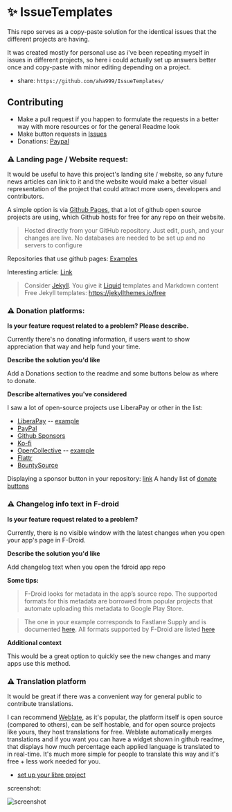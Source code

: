 # ✨ IssueTemplates
This repo serves as a copy-paste solution for the identical issues that the different projects are having. 

It was created mostly for personal use as i've been repeating myself in issues in different projects, so here i could actually set up answers better once and copy-paste with minor editing depending on a project.
- share: `https://github.com/aha999/IssueTemplates/`

## Contributing

- Make a pull request if you happen to formulate the requests in a better way with more resources or for the general Readme look
- Make button requests in [Issues](https://github.com/aha999/IssueTemplates/issues)
- Donations: [Paypal](https://www.paypal.me/Slovantes)

### ⚠️ Landing page / Website request:

It would be useful to have this project's landing site / website, so any future news articles can link to it and the website would make a better visual representation of the project that could attract more users, developers and contributors.

A simple option is via [Github Pages](https://pages.github.com/), that a lot of github open source projects are using, which Github hosts for free for any repo on their website.

> Hosted directly from your GitHub repository. Just edit, push, and your changes are live.
> No databases are needed to be set up and no servers to configure

Repositories that use github pages: [Examples](https://github.com/collections/github-pages-examples)

Interesting article: [Link](https://www.toptal.com/github/unlimited-scale-web-hosting-github-pages-cloudflare)

> Consider [Jekyll](https://jekyllrb.com/). You give it [Liquid](https://jekyllrb.com/docs/liquid/) templates and Markdown content
> Free Jekyll templates: https://jekyllthemes.io/free

### ⚠️ Donation platforms:

**Is your feature request related to a problem? Please describe.**

Currently there's no donating information, if users want to show appreciation that way and help fund your time.

**Describe the solution you'd like**

Add a Donations section to the readme and some buttons below as where to donate.

**Describe alternatives you've considered**

I saw a lot of open-source projects use LiberaPay or other in the list: 
- [LiberaPay](https://liberapay.com/) -- [example](https://liberapay.com/k9mail/donate)
- [PayPal](https://www.paypal.com/)
- [Github Sponsors](https://github.com/sponsors)
- [Ko-fi](https://ko-fi.com/)
- [OpenCollective](https://opencollective.com/) -- [example](https://opencollective.com/darkreader#sponsor)
- [Flattr](https://flattr.com/)
- [BountySource](https://www.bountysource.com)

Displaying a sponsor button in your repository: [link](https://help.github.com/en/github/administering-a-repository/displaying-a-sponsor-button-in-your-repository) 
A handy list of [donate buttons](https://github.com/aha999/DonateButtons)

### ⚠️ Changelog info text in F-droid

**Is your feature request related to a problem?**

Currently, there is no visible window with the latest changes when you open your app's page in F-Droid.

**Describe the solution you'd like**

Add changelog text when you open the fdroid app repo

**Some tips:**

> F-Droid looks for metadata in the app’s source repo. The supported formats for this metadata are borrowed from popular projects that automate uploading this metadata to Google Play Store.

>The one in your example corresponds to Fastlane Supply and is documented [here](https://docs.fastlane.tools/actions/supply/#changelogs-whats-new). All formats supported by F-Droid are listed [here](https://f-droid.org/en/docs/All_About_Descriptions_Graphics_and_Screenshots/#in-the-applications-source-repository)

**Additional context**

This would be a great option to quickly see the new changes and many apps use this method.

### ⚠️ Translation platform

It would be great if there was a convenient way for general public to contribute translations.

I can recommend [Weblate](https://weblate.org/), as it's popular, the platform itself is open source (compared to others), can be self hostable, and for open source projects like yours, they host translations for free. Weblate automatically merges translations and if you want you can have a widget shown in github readme, that displays how much percentage each applied language is translated to in real-time.  It's much more simple for people to translate this way and it's free + less work needed for you.

- [set up your libre project](https://hosted.weblate.org/hosting/) 

screenshot:

![screenshot](https://user-images.githubusercontent.com/50620416/119900111-57ffdf00-bf44-11eb-95e6-892f025a7627.png)
